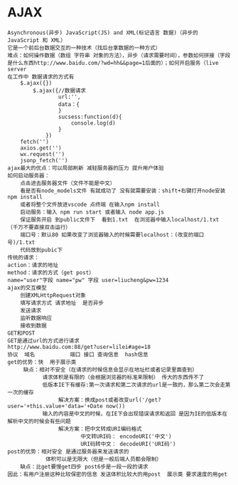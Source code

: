 # AJAX
    Asynchronous(异步) JavaScript(JS) and XML(标记语言 数据)（异步的 JavaScript 和 XML）
    它是一个前后台数据交互的一种技术（找后台拿数据的一种方式）
    难点：如何操作数据（数组 字符串 对象的方法），异步（请求需要时间），参数如何拼接（字段是什么东西http://www.baidu.com/?wd=hh&&page=1后面的）；如何开启服务（live server
    在工作中 数据请求的方式有
        $.ajax({})
            $.ajax({//数据请求
                    url:'',
                    data：{
                    }
                    sucsess:function(d){
                        console.log(d)
                    }
                })
        fetch('')
        axios.get('')
        wx.request('')
        jsonp_fetch('')
    ajax最大的优点：可以局部刷新 减轻服务器的压力 提升用户体验
    如何启动服务器：
        点击进去服务器文件（文件不能是中文）
        看是否有node_models文件 有就成功了 没有就需要安装：shift+右键打开node安装 npm install 
        或者将整个文件放进vscode 点终端 在输入npm install
        启动服务：输入 npm run start 或者输入 node app.js 
        保证服务开启 到public文件下  看到1.txt  在浏览器中输入localhost/1.txt （千万不要直接双击运行）
        端口号：默认80 如果改变了浏览器输入的时候需要localhost：(改变的端口号)/1.txt
        代码放到pubic下
    传统的请求：
    action：请求的地址
    method：请求的方式（get post）
    name="user"字段 name="pw" 字段 user=liucheng&pw=1234
    ajax的交互模型
        创建XMLHttpRequest对象
        填写请求方式 请求地址  是否异步
        发送请求
        监听数据响应
        接收到数据
    GET和POST
    GET是通过url的方式进行请求 
    http://www.baidu.com:88/get?user=lilei#age=18
    协议  域名           端口 接口 查询信息  hash信息
    get的优势：快  用于展示类 
         缺点：相对不安全（在请求的时候信息会显示在地址栏或者记录里面查到）
               请求体积是有限的（会根据浏览器的标准来限制） 传大的东西传不了
               低版本IE下有缓存:第一次请求和第二次请求的url是一致的，那么第二次会走第一次的缓存
                    解决方案：换成post或者改变url('/get?user='+this.value+'data='+Date now())
               输入的内容是中文的时候，在IE下会出现错误请求和返回 是因为IE的低版本在解析中文的时候会有些问题
                    解决方案：把中文转成URI编码格式 
                           中文转URI码： encodeURI('中文')
                           URI码转中文： decodeURI('URI码')
    post的优势：相对安全 是通过服务器来发送请求的
                体积可以是无限大（但是一般后端人员都会限制）
        缺点：比get要慢get四步 post6步是一段一段的请求
    因此：有用户注册这种比较保密的信息 发送体积比较大的用post  展示类 要求速度的用get

